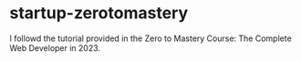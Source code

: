 # startup-zerotomastery

I followd the tutorial provided in the Zero to Mastery Course: The Complete Web Developer in 2023.
